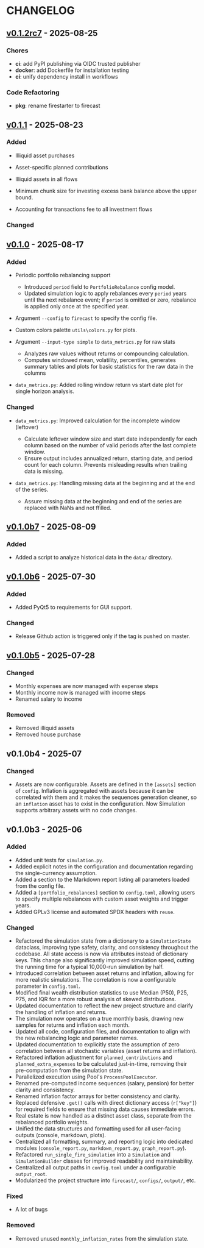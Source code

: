 # CHANGELOG

## [v0.1.2rc7](https://github.com/aimer63/fire/releases/tag/v0.1.2rc7) - 2025-08-25

### Chores

- **ci**: add PyPI publishing via OIDC trusted publisher
- **docker**: add Dockerfile for installation testing
- **ci**: unify dependency install in workflows

### Code Refactoring

- **pkg**: rename firestarter to firecast

## [v0.1.1](https://github.com/aimer63/fire/releases/tag/v0.1.1) - 2025-08-23

### Added

- Illiquid asset purchases

- Asset-specific planned contributions

- Illiquid assets in all flows

- Minimum chunk size for investing excess bank balance above the upper bound.

- Accounting for transactions fee to all investment flows

### Changed

## [v0.1.0](https://github.com/aimer63/fire/releases/tag/v0.1.0) - 2025-08-17

### Added

- Periodic portfolio rebalancing support

  - Introduced `period` field to `PortfolioRebalance` config model.
  - Updated simulation logic to apply rebalances every `period` years
    until tha next rebalance event; if `period` is omitted or zero,
    rebalance is applied only once at the specified year.

- Argument `--config` to `firecast` to specify the config file.

- Custom colors palette `utils\colors.py` for plots.

- Argument `--input-type simple` to `data_metrics.py` for raw stats

  - Analyzes raw values without returns or compounding calculation.
  - Computes windowed mean, volatility, percentiles, generates summary tables
    and plots for basic statistics for the raw data in the columns

- `data_metrics.py`: Added rolling window return vs start date plot for single horizon
  analysis.

### Changed

- `data_metrics.py`: Improved calculation for the incomplete window (leftover)

  - Calculate leftover window size and start date independently for each column
    based on the number of valid periods after the last complete window.
  - Ensure output includes annualized return, starting date, and period count for
    each column. Prevents misleading results when trailing data is missing.

- `data_metrics.py`: Handling missing data at the beginning and at the end of the series.
  - Assure missing data at the beginning and end of the series are replaced with NaNs
    and not ffilled.

## [v0.1.0b7](https://github.com/aimer63/fire/releases/tag/v0.1.0b7) - 2025-08-09

### Added

- Added a script to analyze historical data in the `data/` directory.

## [v0.1.0b6](https://github.com/aimer63/fire/releases/tag/v0.1.0b6) - 2025-07-30

### Added

- Added PyQt5 to requirements for GUI support.

### Changed

- Release Github action is triggered only if the tag is pushed on master.

## [v0.1.0b5](https://github.com/aimer63/fire/releases/tag/v0.1.0b5) - 2025-07-28

### Changed

- Monthly expenses are now managed with expense steps
- Monthly income now is managed with income steps
- Renamed salary to income

### Removed

- Removed illiquid assets
- Removed house purchase

## v0.1.0b4 - 2025-07

### Changed

- Assets are now configurable. Assets are defined in the `[assets]` section of `config`.
  Inflation is aggregated with assets because it can be correlated with them and it
  makes the sequences generation cleaner, so an `inflation` asset has to exist in the configuration.
  Now Simulation supports arbitrary assets with no code changes.

## v0.1.0b3 - 2025-06

### Added

- Added unit tests for `simulation.py`.
- Added explicit notes in the configuration and documentation regarding the single-currency
  assumption.
- Added a section to the Markdown report listing all parameters loaded from the config file.
- Added a `[portfolio_rebalances]` section to `config.toml`, allowing users to specify multiple
  rebalances with custom asset weights and trigger years.
- Added GPLv3 license and automated SPDX headers with `reuse`.

### Changed

- Refactored the simulation state from a dictionary to a `SimulationState` dataclass, improving type
  safety, clarity, and consistency throughout the codebase. All state access is now via attributes
  instead of dictionary keys. This change also significantly improved simulation speed, cutting the
  running time for a typical 10,000-run simulation by half.
- Introduced correlation between asset returns and inflation, allowing for more realistic
  simulations. The correlation is now a configurable parameter in `config.toml`.
- Modified final wealth distribution statistics to use Median (P50), P25, P75, and IQR for a more
  robust analysis of skewed distributions.
- Updated documentation to reflect the new project structure and clarify the handling of inflation
  and returns.
- The simulation now operates on a true monthly basis, drawing new samples for returns and inflation
  each month.
- Updated all code, configuration files, and documentation to align with the new rebalancing logic
  and parameter names.
- Updated documentation to explicitly state the assumption of zero correlation between all
  stochastic variables (asset returns and inflation).
- Refactored inflation adjustment for `planned_contributions` and `planned_extra_expenses` to be
  calculated just-in-time, removing their pre-computation from the simulation state.
- Parallelized execution using Pool's `ProcessPoolExecutor`.
- Renamed pre-computed income sequences (salary, pension) for better clarity and consistency.
- Renamed inflation factor arrays for better consistency and clarity.
- Replaced defensive `.get()` calls with direct dictionary access (`r["key"]`) for required fields
  to ensure that missing data causes immediate errors.
- Real estate is now handled as a distinct asset class, separate from the rebalanced portfolio
  weights.
- Unified the data structures and formatting used for all user-facing outputs (console, markdown,
  plots).
- Centralized all formatting, summary, and reporting logic into dedicated modules
  (`console_report.py`, `markdown_report.py`, `graph_report.py`).
- Refactored `run_single_fire_simulation` into a `Simulation` and `SimulationBuilder` classes for
  improved readability and maintainability.
- Centralized all output paths in `config.toml` under a configurable `output_root`.
- Modularized the project structure into `firecast/`, `configs/`, `output/`, etc.

### Fixed

- A lot of bugs

### Removed

- Removed unused `monthly_inflation_rates` from the simulation state.
